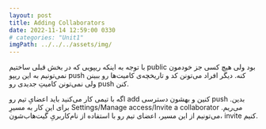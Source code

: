```yaml
---
layout: post
title: Adding Collaborators
date: 2022-11-14 12:59:00 0330
# categories: "Unit1"
imgPath: ../../../assets/img/
---
```

با توجه به اینکه ریپویی که در بخش قبلی ساختیم public بود ولی هیچ کسی جز خودمون نمی‌تونیم به این ریپو push کنه. دیگر افراد می‌تونن کد و تاریخچه‌ی کامیت‌ها رو ببینن ولی نمی‌تونن کامیتِ جدیدی رو push کنن. 

اگه با تیمی کار می‌کنید باید اعضایِ تیم رو add کنین و بهشون دسترسی push بدین. برای این کار به مسیرِ Settings/Manage access/Invite a collaborator می‌ریم. می‌تونیم از این مسیر، اعضای تیم رو با استفاده از  نام‌کاربریِ‌ ‌گیت‌هاب‌شون، invite کنیم.